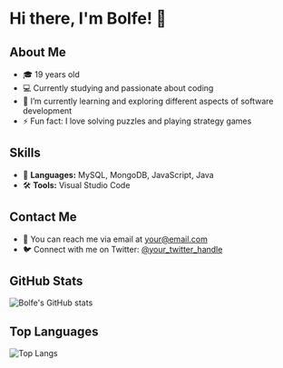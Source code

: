 # Hi there, I'm Bolfe! 👋

## About Me
- 🎓 19 years old
- 💻 Currently studying and passionate about coding
- 🌱 I’m currently learning and exploring different aspects of software development
- ⚡ Fun fact: I love solving puzzles and playing strategy games

## Skills
- 💼 **Languages:** MySQL, MongoDB, JavaScript, Java
- 🛠️ **Tools:** Visual Studio Code

## Contact Me
- 📧 You can reach me via email at [your@email.com](mailto:your@email.com)
- 🐦 Connect with me on Twitter: [@your_twitter_handle](https://twitter.com/your_twitter_handle)

## GitHub Stats
![Bolfe's GitHub stats](https://github-readme-stats.vercel.app/api?username=your_username&show_icons=true&theme=dark)

## Top Languages
![Top Langs](https://github-readme-stats.vercel.app/api/top-langs/?username=your_username&layout=compact&theme=dark)
